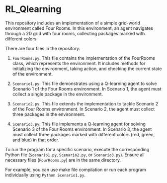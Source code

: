 # RL_Qlearning

This repository includes an implementation of a simple grid-world environment called Four Rooms. In this environment, an agent navigates through a 2D grid with four rooms, collecting packages marked with different colors.

There are four files in the repository:

1. `FourRooms.py`: This file contains the implementation of the FourRooms class, which represents the environment. It includes methods for initializing the environment, taking action, and checking the current state of the environment.

2. `Scenario1.py`: This file demonstrates using a Q-learning agent to solve Scenario 1 of the Four Rooms environment. In Scenario 1, the agent must collect a single package in the environment.

3. `Scenario2.py`: This file extends the implementation to tackle Scenario 2 of the Four Rooms environment. In Scenario 2, the agent must collect three packages in the environment.

4. `Scenario3.py`: This file implements a Q-learning agent for solving Scenario 3 of the Four Rooms environment. In Scenario 3, the agent must collect three packages marked with different colors (red, green, and blue) in that order.

To run the program for a specific scenario, execute the corresponding Python file (`Scenario1.py`, `Scenario2.py`, or `Scenario3.py`). Ensure all necessary files (`FourRooms.py`) are in the same directory.

For example, you can use make file compilation or run each program individually using `Python Scenario1.py`.
